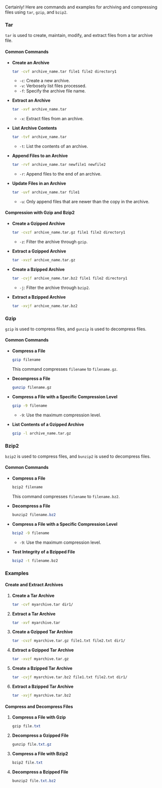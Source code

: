 Certainly! Here are commands and examples for archiving and compressing files using `tar`, `gzip`, and `bzip2`.

### **Tar**

`tar` is used to create, maintain, modify, and extract files from a tar archive file.

#### **Common Commands**

- **Create an Archive**

  ```bash
  tar -cvf archive_name.tar file1 file2 directory1
  ```

  - `-c`: Create a new archive.
  - `-v`: Verbosely list files processed.
  - `-f`: Specify the archive file name.

- **Extract an Archive**

  ```bash
  tar -xvf archive_name.tar
  ```

  - `-x`: Extract files from an archive.

- **List Archive Contents**

  ```bash
  tar -tvf archive_name.tar
  ```

  - `-t`: List the contents of an archive.

- **Append Files to an Archive**

  ```bash
  tar -rvf archive_name.tar newfile1 newfile2
  ```

  - `-r`: Append files to the end of an archive.

- **Update Files in an Archive**

  ```bash
  tar -uvf archive_name.tar file1
  ```

  - `-u`: Only append files that are newer than the copy in the archive.

#### **Compression with Gzip and Bzip2**

- **Create a Gzipped Archive**

  ```bash
  tar -cvzf archive_name.tar.gz file1 file2 directory1
  ```

  - `-z`: Filter the archive through `gzip`.

- **Extract a Gzipped Archive**

  ```bash
  tar -xvzf archive_name.tar.gz
  ```

- **Create a Bzipped Archive**

  ```bash
  tar -cvjf archive_name.tar.bz2 file1 file2 directory1
  ```

  - `-j`: Filter the archive through `bzip2`.

- **Extract a Bzipped Archive**

  ```bash
  tar -xvjf archive_name.tar.bz2
  ```

### **Gzip**

`gzip` is used to compress files, and `gunzip` is used to decompress files.

#### **Common Commands**

- **Compress a File**

  ```bash
  gzip filename
  ```

  This command compresses `filename` to `filename.gz`.

- **Decompress a File**

  ```bash
  gunzip filename.gz
  ```

- **Compress a File with a Specific Compression Level**

  ```bash
  gzip -9 filename
  ```

  - `-9`: Use the maximum compression level.

- **List Contents of a Gzipped Archive**

  ```bash
  gzip -l archive_name.tar.gz
  ```

### **Bzip2**

`bzip2` is used to compress files, and `bunzip2` is used to decompress files.

#### **Common Commands**

- **Compress a File**

  ```scss
  bzip2 filename
  ```

  This command compresses `filename` to `filename.bz2`.

- **Decompress a File**

  ```scss
  bunzip2 filename.bz2
  ```

- **Compress a File with a Specific Compression Level**

  ```bash
  bzip2 -9 filename
  ```

  - `-9`: Use the maximum compression level.

- **Test Integrity of a Bzipped File**

  ```bash
  bzip2 -t filename.bz2
  ```

### **Examples**

#### **Create and Extract Archives**

1. **Create a Tar Archive**

   ```bash
   tar -cvf myarchive.tar dir1/
   ```

2. **Extract a Tar Archive**

   ```bash
   tar -xvf myarchive.tar
   ```

3. **Create a Gzipped Tar Archive**

   ```bash
   tar -cvzf myarchive.tar.gz file1.txt file2.txt dir1/
   ```

4. **Extract a Gzipped Tar Archive**

   ```bash
   tar -xvzf myarchive.tar.gz
   ```

5. **Create a Bzipped Tar Archive**

   ```bash
   tar -cvjf myarchive.tar.bz2 file1.txt file2.txt dir1/
   ```

6. **Extract a Bzipped Tar Archive**

   ```bash
   tar -xvjf myarchive.tar.bz2
   ```

#### **Compress and Decompress Files**

1. **Compress a File with Gzip**

   ```scss
   gzip file.txt
   ```

2. **Decompress a Gzipped File**

   ```scss
   gunzip file.txt.gz
   ```

3. **Compress a File with Bzip2**

   ```scss
   bzip2 file.txt
   ```

4. **Decompress a Bzipped File**

   ```scss
   bunzip2 file.txt.bz2
   ```
